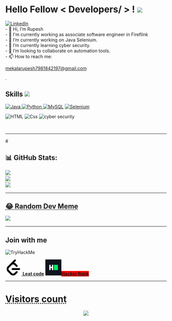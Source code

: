 <h1> Hello Fellow < Developers/ > ! <img src = "https://raw.githubusercontent.com/MartinHeinz/MartinHeinz/master/wave.gif" width = 30px> </h1>
<p align='center'>
</p>    
 
   <a href="https://www.linkedin.com/in/rupesh4950" target="_blank">
    <img alt="LinkedIn" src="https://img.shields.io/badge/LinkedIn-0077B5?style=for-the-badge&logo=linkedin&logoColor=white">
    
  </a> 
  <br>
- 👋 Hi, I’m Rupesh
<br>
- 💼 I'm currently working as associate software engineer in Fireflink
<br>
- 🔭 I’m currently working on Java Selenium.
<br>
- 🌱 I’m currently learning cyber security.
<br>
- 👯 I’m looking to collaborate on automation tools.
<br >
- 📫 How to reach me: <a href="mailto:mekalarupesh7981842197@gmail.com"><p>mekalarupesh7981842197@gmail.com</p></a>.
<br>

<h2> Skills <img src = "https://media2.giphy.com/media/QssGEmpkyEOhBCb7e1/giphy.gif?cid=ecf05e47a0n3gi1bfqntqmob8g9aid1oyj2wr3ds3mg700bl&rid=giphy.gif" width = 32px> </h2>
<a href="https://www.java.com" target="_blank"> 
    <img alt="Java" src="https://img.shields.io/badge/Java-ED8B00?style=for-the-badge&logo=java&logoColor=white">
  </a>

   <a href="https://www.python.org" target="_blank">
    <img alt="Python" src="https://img.shields.io/badge/Python-3776AB?style=for-the-badge&logo=python&logoColor=white">
  </a>
<a href="https://www.mysql.com/"><img alt="MySQL" src="https://img.shields.io/badge/SQL-red?style=for-the-badge&logo=sql&logoColor=white"></a>
<a href="https://www.selenium.dev/"><img alt="Selenium" src="https://img.shields.io/badge/Selenium-green?style=for-the-badge&logo=sql&logoColor=white"></a>
<p>
<img alt="HTML" src="https://img.shields.io/badge/HTML-orange?style=for-the-badge&logo=sql&logoColor=white">
<img alt="Css" src="https://img.shields.io/badge/CSS-blue?style=for-the-badge&logo=sql&logoColor=white">
 <img alt="cyber security" src="https://img.shields.io/badge/cyber security-black?style=for-the-badge&logo=sql&logoColor=white">
</p>
</details>
<br/>
<hr>
#<h2> 📊 GitHub Stats:</h2>
<img src="https://github-readme-stats.vercel.app/api?username=rupesh4950&theme=dark&hide_border=false&include_all_commits=false&count_private=false"/><br/>
<img src="https://github-readme-streak-stats.herokuapp.com/?user=rupesh4950&theme=dark&hide_border=false"/><br/>
<img src="https://github-readme-stats.vercel.app/api/top-langs/?username=rupesh4950&theme=dark&hide_border=false&include_all_commits=false&count_private=false&layout=compact"/>
<hr>
<h2><abbr title="Refresh page get new Meme">😂 Random Dev Meme </abbr></h2>
<img src='https://randommeme-five.vercel.app/' style="height: 400px;"/>
<hr>
<p>
 <h2>Join with me </h2>

  <img src="https://tryhackme-badges.s3.amazonaws.com/rupesh4950.png" alt="TryHackMe">
  <p>
 <a href="https://leetcode.com/MRUPESH/"> <img src="./asserts/leetcode.svg" height="50" width="50"> <b>Leat code</b></a>

<a bgcolor="black" href="https://www.hackerrank.com/profile/mekalarupesh7981">
 <img src="/asserts/HR.png" height="50" width="50"><b color="Black" style="background-color:Red;">Hacker Rank</b>
</a>
</p>
<hr>
<abbr title="If you are intrusted"><p align="center"><h1>Visitors count</h1></p></abbr>
<p align ="center"><img src="https://profile-counter.glitch.me/rupesh4950/count.svg"></p>



